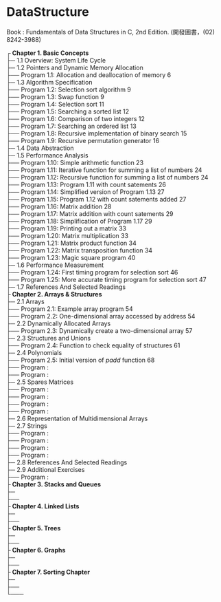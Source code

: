 # DataStructure
Book : Fundamentals of Data Structures in C, 2nd Edition. (開發圖書，(02) 8242-3988)

┌<b> Chapter 1. Basic Concepts</b><br />
├─ 1.1 Overview: System Life Cycle<br />
├─ 1.2 Pointers and Dynamic Memory Allocation<br />
├── Program 1.1: Allocation and deallocation of memory 6<br />
├─ 1.3 Algorithm Specification<br />
├── Program 1.2: Selection sort algorithm 9<br />
├── Program 1.3: Swap function 9<br />
├── Program 1.4: Selection sort 11<br />
├── Program 1.5: Searching a sorted list 12<br />
├── Program 1.6: Comparison of two integers 12<br />
├── Program 1.7: Searching an ordered list 13<br />
├── Program 1.8: Recursive implementation of binary search 15<br />
├── Program 1.9: Recursive permutation generator 16<br />
├─ 1.4 Data Abstraction<br />
├─ 1.5 Performance Analysis<br />
├── Program 1.10: Simple arithmetic function 23<br />
├── Program 1.11: Iterative function for summing a list of numbers 24<br />
├── Program 1.12: Recursive function for summing a list of numbers 24<br />
├── Program 1.13: Program 1.11 with count satements 26<br />
├── Program 1.14: Simplified version of Program 1.13 27<br />
├── Program 1.15: Program 1.12 with count satements added 27<br />
├── Program 1.16: Matrix addition 28<br />
├── Program 1.17: Matrix addition with count satements 29<br />
├── Program 1.18: Simplification of Program 1.17 29<br />
├── Program 1.19: Printing out a matrix 33<br />
├── Program 1.20: Matrix multiplication 33<br />
├── Program 1.21: Matrix product function 34<br />
├── Program 1.22: Matrix transposition function 34<br />
├── Program 1.23: Magic square program 40<br />
├─ 1.6 Performance Measurement<br />
├── Program 1.24: First timing program for selection sort 46<br />
├── Program 1.25: More accurate timing program for selection sort 47<br />
├─ 1.7 References And Selected Readings<br />
├<b> Chapter 2. Arrays & Structures</b><br />
├─ 2.1 Arrays<br />
├── Program 2.1: Example array program 54<br />
├── Program 2.2: One-dimensional array accessed by address 54<br />
├─ 2.2 Dynamically Allocated Arrays<br />
├── Program 2.3: Dynamically create a two-dimensional array 57<br />
├─ 2.3 Structures and Unions<br />
├── Program 2.4: Function to check equality of structures 61<br />
├─ 2.4 Polynomials<br />
├── Program 2.5: Initial version of _padd_ function 68<br />
├── Program : <br />
├── Program : <br />
├─ 2.5 Spares Matrices<br />
├── Program : <br />
├── Program : <br />
├── Program : <br />
├── Program : <br />
├─ 2.6 Representation of Multidimensional Arrays<br />
├─ 2.7 Strings<br />
├── Program : <br />
├── Program : <br />
├── Program : <br />
├── Program : <br />
├─ 2.8 References And Selected Readings<br />
├─ 2.9 Additional Exercises<br />
├── Program : <br />
├<b> Chapter 3. Stacks and Queues</b><br />
├─ <br />
├── <br />
├<b> Chapter 4. Linked Lists</b><br />
├─ <br />
├── <br />
├<b> Chapter 5. Trees</b><br />
├─ <br />
├── <br />
├<b> Chapter 6. Graphs</b><br />
├─ <br />
├── <br />
├<b> Chapter 7. Sorting Chapter</b><br />
├─ <br />
├── <br />
└───<br />
